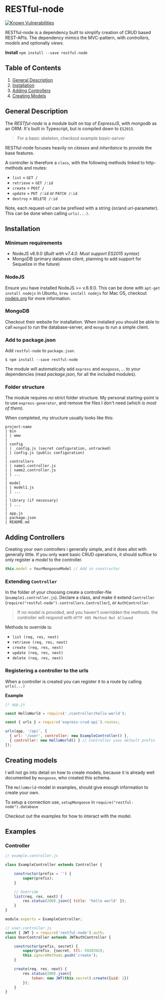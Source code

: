 RESTful-node
============
[![Known Vulnerabilities](https://snyk.io/test/github/fr3dric0/express-crud-api/badge.svg)](https://snyk.io/test/github/fr3dric0/express-crud-api)

RESTful-node is a dependency built to simplify
creation of CRUD based REST-APIs.
The dependency mimics the MVC-pattern,
with _controllers_, _models_ and optionally _views_.

**Install**
`npm install --save restful-node`

## Table of Contents

1. [General Description](#general-description)
2. [Installation](#installation)
3. [Adding Controllers](#adding-controllers)
4. [Creating Models](#creating-models)

## General Description
The _RESTful-node_ is a module built on top of _ExpressJS_,
with _mongodb_ as an ORM. It's built in Typescript,
but is compiled down to `ES2015`.

> For a basic skeleton, checkout example _basic-server_

RESTful-node focuses heavily on _classes_ and _inheritance_
to provide the base features.

A controller is therefore a `class`,
with the following methods linked to http-methods and routes:

- `list` = `GET /`
- `retrieve` = `GET /:id`
- `create` = `POST /`
- `update` = `PUT /:id` or `PATCH /:id`
- `destroy` = `DELETE /:id`

Note, each request-url can be prefixed with a string (or/and url-parameter).
This can be done when calling `urls(...)`.

## Installation

### Minimum requirements

- NodeJS v6.9.0 (_Built with v7.4.0. Must support ES2015 syntax_)
- MongoDB (primary database client, planning to add support for Sequelize in the future)

### NodeJS
Ensure you have installed NodeJS >= v.6.9.0.
This can be done with `apt-get install nodejs` in Ubuntu,
`brew install nodejs` for Mac OS,
checkout [nodejs.org](https://nodejs.org/en/) for more information.

### MongoDB
Checkout their website for installation.
When installed you should be able to call `mongod` to run the database-server,
and `mongo` to run a simple client.

### Add to package.json
Add `restful-node` to `package.json`.

```shell
$ npm install --save restful-node
```

The module will automatically add `express` and `mongoose`, ...
to your dependencies (read _package.json_, for all the included modules).

### Folder structure
The module requires _no_ strict folder structure.
My personal starting-point is to use `express-generator`,
and remove the files I don't need (_which is most of them_).

When completed, my structure usually looks like this:

```
project-name
| bin
| | www
|
| config
| | _config.js (secret configuration, untracked)
| | config.js (public configuration)
|
| controllers
| | name1.controller.js
| | name2.controller.js
| | ...
|
| model
| | model1.js
| | ...
|
| library (if necessary)
| | ...
|
| app.js
| package.json
| README.md
```

## Adding Controllers
Creating your own controllers i generally simple,
and it does allot with generally little.
If you only want basic CRUD operations,
it should suffice to only register a _model_ to the controller.

```js
this.model = YourMongooseModel // Add in constructor
```

### Extending `Controller`
In the folder of your choosing create a controller-file (`example1.controller.js`).
Declare a class,
and make it extend `Controller` (`require("restful-node").controllers.Controller`),
or `AuthController`.

> If no model is provided, and you haven't overridden the methods.
> the controller will respond with `HTTP 405 Method Not Allowed`

Methods to override is:

- `list (req, res, next)`
- `retrieve (req, res, next)`
- `create (req, res, next)`
- `update (req, res, next)`
- `delete (req, res, next)`




### Registering a controller to the urls
When a controller is created you can register it to a route
by calling `urls(...)`

**Example**
```js
// app.js

const HelloWorld = require('./controller/hello-world');

const { urls } = require('express-crud-api').routes;

urls(app, '/api', [
  { url: '/user', controller: new ExampleController() },
  { controller: new HelloWorld() } // Controller uses default prefix
]);
```

## Creating models
I will not go into detail on how to create models,
because it is already well documented by `mongoose`,
who created this schema.

The `HelloWorld`-model in examples,
should give enough information to create your own.

To setup a connection use, `setupMongoose` in `require("restful-node").database`

Checkout out the examples for how to interact with the model.

## Examples

### Controller

```js
// example.controller.js

class ExampleController extends Controller {

    constructor(prefix = '') {
        super(prefix);
    }

    // Override
    list(req, res, next) {
        res.status(200).json({ title: 'hello world' });
    }
}

module.exports = ExampleController;

// user.controller.js
const { JWT } = require('restful-node').auth;
class UserController extends JWTAuthController {

    constructor(prefix, secret) {
        super(prefix, {secret, ttl: 5920392);
        this.ignoreMethods.push('create');
    }

    create(req, res, next) {
        res.status(200).json({
            token: new JWT(this.secret).create({uid: 1})
        });
    }
}
```
